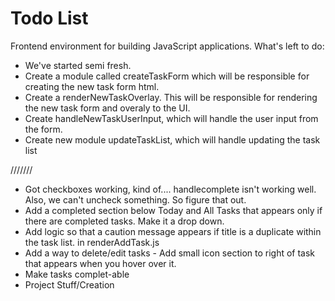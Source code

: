 # Todo List

Frontend environment for building JavaScript applications. 
What's left to do: 
* We've started semi fresh. 
* Create a module called createTaskForm which will be responsible for creating the new task form html. 
* Create a renderNewTaskOverlay. This will be responsible for rendering the new task form and overaly to the UI. 
* Create handleNewTaskUserInput, which will handle the user input from the form. 
* Create new module updateTaskList, which will handle updating the task list


///////
* Got checkboxes working, kind of.... handlecomplete isn't working well. Also, we can't uncheck something. So figure that out. 
* Add a completed section below Today and All Tasks that appears only if there are completed tasks. Make it a drop down. 
* Add logic so that a caution message appears if title is a duplicate within the task list. in renderAddTask.js
* Add a way to delete/edit tasks - Add small icon section to right of task that appears when you hover over it. 
* Make tasks complet-able
* Project Stuff/Creation
